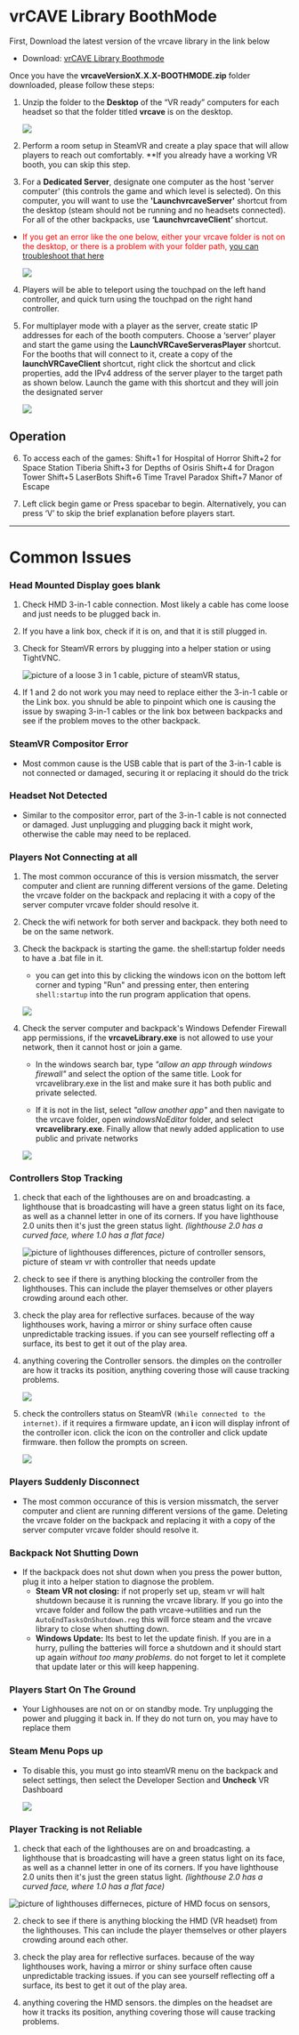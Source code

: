 # vrCAVE Library BoothMode 

First, Download the latest version of the vrcave library in the link below

- Download: [vrCAVE Library Boothmode](https://drive.google.com/drive/folders/1j1snQwk93P9RR5ih0KRtLjCa1nqovh7a)

Once you have the **vrcaveVersionX.X.X-BOOTHMODE.zip** folder downloaded, please follow these steps:

1.  Unzip the folder to the **Desktop** of the “VR ready” computers for each headset so that the folder titled **vrcave** is on the desktop.

	![](media/backpack_client.png)

2.  Perform a room setup in SteamVR and create a play space that will allow players to reach out comfortably. **If you already have a working VR booth, you can skip this step.



3. For a **Dedicated Server**, designate one computer as the host 'server computer' (this controls the game and which level is selected). On this computer, you will want to use the **'LaunchvrcaveServer'** shortcut from the desktop (steam should not be running and no headsets connected). For all of the other backpacks, use **‘LaunchvrcaveClient’** shortcut.

- <span style="color:red">  If you get an error like the one below, either your vrcave folder is not on the desktop, or there is a problem with your folder path,</span> [you can troubleshoot that here](Shortcut_Troubleshooting.md)


	![](media/shortcut_error.png)


4. Players will be able to teleport using the touchpad on the left hand controller, and quick turn using the touchpad on the right hand controller. 

5. For multiplayer mode with a player as the server, create static IP addresses for each of the booth computers. Choose a ‘server’ player and start the game using the **LaunchVRCaveServerasPlayer** shortcut. For the booths that will connect to it, create a copy of the **launchVRCaveClient** shortcut, right click the shortcut and click properties, add the IPv4 address of the server player to the target path as shown below. Launch the game with this shortcut and they will join the designated server


	![](media/custom_shortcut.png)
 
## Operation

6. To access each of the games:
Shift+1 for Hospital of Horror
Shift+2 for Space Station Tiberia
Shift+3 for Depths of Osiris
Shift+4 for Dragon Tower
Shift+5 LaserBots
Shift+6 Time Travel Paradox
Shift+7 Manor of Escape



7.  Left click begin game or Press spacebar to begin. Alternatively, you can press ‘V’ to skip the brief explanation before players start.

---

# Common Issues 


### Head Mounted Display goes blank


1. Check HMD 3-in-1 cable connection. Most likely a cable has come loose and just needs to be plugged back in. 

2. If you have a link box, check if it is on, and that it is still plugged in. 

3. Check for SteamVR errors by plugging into a helper station or using TightVNC.

	![picture of a loose 3 in 1 cable, picture of steamVR status,](media/SupportPage/steamvrfirmware.png)

4. If 1 and 2 do not work you may need to replace either the 3-in-1 cable or the Link box. you shnuld be able to pinpoint which one is causing the issue by swaping 3-in-1 cables or the link box between backpacks and see if the problem moves to the other backpack.


### SteamVR Compositor Error

- Most common cause is the USB cable that is part of the 3-in-1 cable is not connected or damaged, securing it or replacing it should do the trick

### Headset Not Detected

- Similar to the compositor error, part of the 3-in-1 cable is not connected or damaged. Just unplugging and plugging back it might work, otherwise the cable may need to be replaced.

### Players Not Connecting at all


1. The most common occurance of this is version missmatch, the server computer and client are running different versions of the game. Deleting the vrcave folder on the backpack and replacing it with a copy of the server computer vrcave folder should resolve it.

2. Check the wifi network for both server and backpack. they both need to be on the same network.

3. Check the backpack is starting the game. the shell:startup folder needs to have a .bat file in it.

   - you can get into this by clicking the windows icon on the bottom left corner and typing "Run" and pressing enter, then entering `shell:startup` into the run program application that opens. 


	![](media/vrcave_client.png)
	
4. Check the server computer and backpack's Windows Defender Firewall app permissions, if the **vrcaveLibrary.exe** is not allowed to use your network, then it cannot host or join a game. 

	- In the windows search bar, type *"allow an app through windows firewall"* and select the option of the same title. Look for vrcavelibrary.exe in the list and make sure it has both public and private selected.
	
	- If it is not in the list, select *"allow another app"* and then navigate to the vrcave folder, open *windowsNoEditor* folder, and select **vrcavelibrary.exe**. Finally allow that newly added application to use public and private networks
	
	![](media/Libraryexe.png)

### Controllers Stop Tracking


1. check that each of the lighthouses are on and broadcasting. a lighthouse that is broadcasting will have a green status light on its face, as well as a channel letter in one of its corners. If you have lighthouse 2.0 units then it's just the green status light. *(lighthouse 2.0 has a curved face, where 1.0 has a flat face)*

	![picture of lighthouses differences, picture of controller sensors, picture of steam vr with controller that needs update](media/SupportPage/lighthouses.png)
	
2. check to see if there is anything blocking the controller from the lighthouses. This can include the player themselves or other players crowding around each other.

3.  check the play area for reflective surfaces. because of the way lighthouses work, having a mirror or shiny surface often cause unpredictable tracking issues. if you can see yourself reflecting off a surface, its best to get it out of the play area.

4. anything covering the Controller sensors. the dimples on the controller are how it tracks its position, anything covering those will cause tracking problems. 
	
	![](media/SupportPage/sensors.png)
	
5. check the controllers status on SteamVR `(While connected to the internet)`. if it requires a firmware update, an **i** icon will display infront of the controller icon. click the icon on the controller and click update firmware. then follow the prompts on screen.


	![](media/SupportPage/controlleroutofdate.png)
	

### Players Suddenly Disconnect

- The most common occurance of this is version missmatch, the server computer and client are running different versions of the game. Deleting the vrcave folder on the backpack and replacing it with a copy of the server computer vrcave folder should resolve it.

### Backpack Not Shutting Down

- If the backpack does not shut down when you press the power button, plug it into a helper station to diagnose the problem.
   - **Steam VR not closing:** if not properly set up, steam vr will halt shutdown because it is running the vrcave library. If you go into the vrcave folder and follow the path vrcave->utilities and run the `AutoEndTasksOnShutdown.reg` this will force steam and the vrcave library to close when shutting down.
   - **Windows Update:** Its best to let the update finish. If you are in a hurry, pulling the batteries will force a shutdown and it should start up again *without too many problems.* do not forget to let it complete that update later or this will keep happening. 
	
### Players Start On The Ground

- Your Lighhouses are not on or on standby mode. Try unplugging the power and plugging it back in. If they do not turn on, you may have to replace them

### Steam Menu Pops up

- To disable this, you must go into steamVR menu on the backpack and select settings, then select the Developer Section and **Uncheck** VR Dashboard 

	![](media/disable_dashboard.png)
	
### Player Tracking is not Reliable


1. check that each of the lighthouses are on and broadcasting. a lighthouse that is broadcasting will have a green status light on its face, as well as a channel letter in one of its corners. If you have lighthouse 2.0 units then it's just the green status light. *(lighthouse 2.0 has a curved face, where 1.0 has a flat face)*

  ![picture of lighthouses differneces, picture of HMD focus on sensors, ](media/SupportPage/lighthouses.png)

2. check to see if there is anything blocking the HMD (VR headset) from the lighthouses. This can include the player themselves or other players crowding around each other.

3.  check the play area for reflective surfaces. because of the way lighthouses work, having a mirror or shiny surface often cause unpredictable tracking issues. if you can see yourself reflecting off a surface, its best to get it out of the play area.

4. anything covering the HMD sensors. the dimples on the headset are how it tracks its position, anything covering those will cause tracking problems. 

